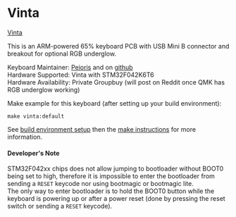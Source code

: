 Vinta
=========

[Vinta](https://i.imgur.com/huX3lff.jpg)


This is an ARM-powered 65% keyboard PCB with USB Mini B connector and breakout for optional RGB underglow.

Keyboard Maintainer: [Peioris](http://peioris.space/) and on [github](https://github.com/coarse)  
Hardware Supported: Vinta with STM32F042K6T6  
Hardware Availability: Private Groupbuy (will post on Reddit once QMK has RGB underglow working)

Make example for this keyboard (after setting up your build environment):

    make vinta:default

See [build environment setup](https://docs.qmk.fm/#/getting_started_build_tools) then the [make instructions](https://docs.qmk.fm/#/getting_started_make_guide) for more information.

#### Developer's Note

STM32F042xx chips does not allow jumping to bootloader without BOOT0 being set to high, therefore it is impossible to enter the bootloader from sending a `RESET` keycode nor using bootmagic or bootmagic lite.  
The only way to enter bootloader is to hold the BOOT0 button while the keyboard is powering up or after a power reset (done by pressing the reset switch or sending a `RESET` keycode).